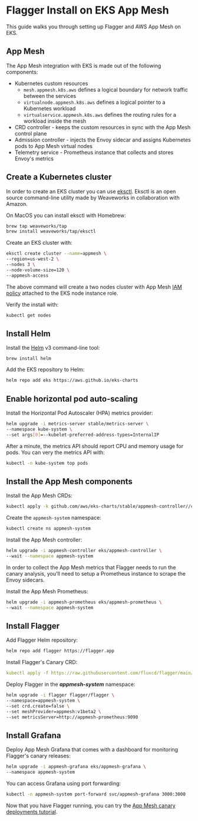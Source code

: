 # Flagger Install on EKS App Mesh

This guide walks you through setting up Flagger and AWS App Mesh on EKS.

## App Mesh

The App Mesh integration with EKS is made out of the following components:

* Kubernetes custom resources
  * `mesh.appmesh.k8s.aws` defines a logical boundary for network traffic between the services 
  * `virtualnode.appmesh.k8s.aws` defines a logical pointer to a Kubernetes workload
  * `virtualservice.appmesh.k8s.aws` defines the routing rules for a workload inside the mesh
* CRD controller - keeps the custom resources in sync with the App Mesh control plane
* Admission controller - injects the Envoy sidecar and assigns Kubernetes pods to App Mesh virtual nodes
* Telemetry service - Prometheus instance that collects and stores Envoy's metrics

## Create a Kubernetes cluster

In order to create an EKS cluster you can use [eksctl](https://eksctl.io). Eksctl is an open source command-line utility made by Weaveworks in collaboration with Amazon.

On MacOS you can install eksctl with Homebrew:

```bash
brew tap weaveworks/tap
brew install weaveworks/tap/eksctl
```

Create an EKS cluster with:

```bash
eksctl create cluster --name=appmesh \
--region=us-west-2 \
--nodes 3 \
--node-volume-size=120 \
--appmesh-access
```

The above command will create a two nodes cluster with App Mesh [IAM policy](https://docs.aws.amazon.com/app-mesh/latest/userguide/MESH_IAM_user_policies.html) attached to the EKS node instance role.

Verify the install with:

```bash
kubectl get nodes
```

## Install Helm

Install the [Helm](https://docs.helm.sh/using_helm/#installing-helm) v3 command-line tool:

```text
brew install helm
```

Add the EKS repository to Helm:

```bash
helm repo add eks https://aws.github.io/eks-charts
```

## Enable horizontal pod auto-scaling

Install the Horizontal Pod Autoscaler \(HPA\) metrics provider:

```bash
helm upgrade -i metrics-server stable/metrics-server \
--namespace kube-system \
--set args[0]=--kubelet-preferred-address-types=InternalIP
```

After a minute, the metrics API should report CPU and memory usage for pods. You can very the metrics API with:

```bash
kubectl -n kube-system top pods
```

## Install the App Mesh components

Install the App Mesh CRDs:

```bash
kubectl apply -k github.com/aws/eks-charts/stable/appmesh-controller//crds?ref=master
```

Create the `appmesh-system` namespace:

```bash
kubectl create ns appmesh-system
```

Install the App Mesh controller:

```bash
helm upgrade -i appmesh-controller eks/appmesh-controller \
--wait --namespace appmesh-system
```

In order to collect the App Mesh metrics that Flagger needs to run the canary analysis, you'll need to setup a Prometheus instance to scrape the Envoy sidecars.

Install the App Mesh Prometheus:

```bash
helm upgrade -i appmesh-prometheus eks/appmesh-prometheus \
--wait --namespace appmesh-system
```

## Install Flagger

Add Flagger Helm repository:

```bash
helm repo add flagger https://flagger.app
```

Install Flagger's Canary CRD:

```yaml
kubectl apply -f https://raw.githubusercontent.com/fluxcd/flagger/main/artifacts/flagger/crd.yaml
```

Deploy Flagger in the _**appmesh-system**_ namespace:

```bash
helm upgrade -i flagger flagger/flagger \
--namespace=appmesh-system \
--set crd.create=false \
--set meshProvider=appmesh:v1beta2 \
--set metricsServer=http://appmesh-prometheus:9090
```

## Install Grafana

Deploy App Mesh Grafana that comes with a dashboard for monitoring Flagger's canary releases:

```bash
helm upgrade -i appmesh-grafana eks/appmesh-grafana \
--namespace appmesh-system
```

You can access Grafana using port forwarding:

```bash
kubectl -n appmesh-system port-forward svc/appmesh-grafana 3000:3000
```

Now that you have Flagger running, you can try the [App Mesh canary deployments tutorial](https://docs.flagger.app/usage/appmesh-progressive-delivery).

